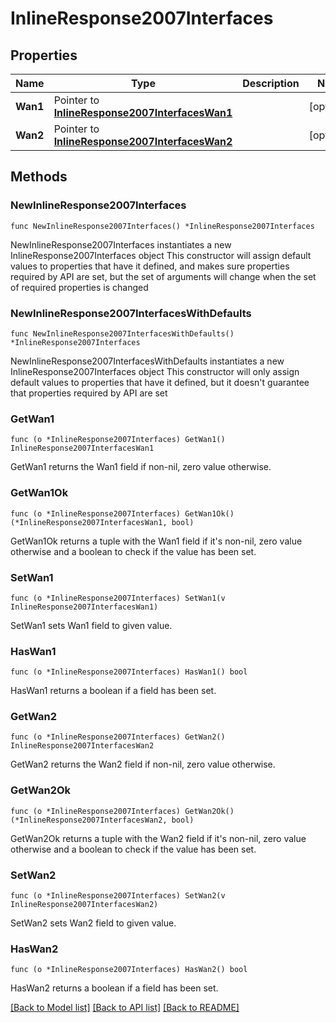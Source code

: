 # InlineResponse2007Interfaces

## Properties

Name | Type | Description | Notes
------------ | ------------- | ------------- | -------------
**Wan1** | Pointer to [**InlineResponse2007InterfacesWan1**](InlineResponse2007InterfacesWan1.md) |  | [optional] 
**Wan2** | Pointer to [**InlineResponse2007InterfacesWan2**](InlineResponse2007InterfacesWan2.md) |  | [optional] 

## Methods

### NewInlineResponse2007Interfaces

`func NewInlineResponse2007Interfaces() *InlineResponse2007Interfaces`

NewInlineResponse2007Interfaces instantiates a new InlineResponse2007Interfaces object
This constructor will assign default values to properties that have it defined,
and makes sure properties required by API are set, but the set of arguments
will change when the set of required properties is changed

### NewInlineResponse2007InterfacesWithDefaults

`func NewInlineResponse2007InterfacesWithDefaults() *InlineResponse2007Interfaces`

NewInlineResponse2007InterfacesWithDefaults instantiates a new InlineResponse2007Interfaces object
This constructor will only assign default values to properties that have it defined,
but it doesn't guarantee that properties required by API are set

### GetWan1

`func (o *InlineResponse2007Interfaces) GetWan1() InlineResponse2007InterfacesWan1`

GetWan1 returns the Wan1 field if non-nil, zero value otherwise.

### GetWan1Ok

`func (o *InlineResponse2007Interfaces) GetWan1Ok() (*InlineResponse2007InterfacesWan1, bool)`

GetWan1Ok returns a tuple with the Wan1 field if it's non-nil, zero value otherwise
and a boolean to check if the value has been set.

### SetWan1

`func (o *InlineResponse2007Interfaces) SetWan1(v InlineResponse2007InterfacesWan1)`

SetWan1 sets Wan1 field to given value.

### HasWan1

`func (o *InlineResponse2007Interfaces) HasWan1() bool`

HasWan1 returns a boolean if a field has been set.

### GetWan2

`func (o *InlineResponse2007Interfaces) GetWan2() InlineResponse2007InterfacesWan2`

GetWan2 returns the Wan2 field if non-nil, zero value otherwise.

### GetWan2Ok

`func (o *InlineResponse2007Interfaces) GetWan2Ok() (*InlineResponse2007InterfacesWan2, bool)`

GetWan2Ok returns a tuple with the Wan2 field if it's non-nil, zero value otherwise
and a boolean to check if the value has been set.

### SetWan2

`func (o *InlineResponse2007Interfaces) SetWan2(v InlineResponse2007InterfacesWan2)`

SetWan2 sets Wan2 field to given value.

### HasWan2

`func (o *InlineResponse2007Interfaces) HasWan2() bool`

HasWan2 returns a boolean if a field has been set.


[[Back to Model list]](../README.md#documentation-for-models) [[Back to API list]](../README.md#documentation-for-api-endpoints) [[Back to README]](../README.md)


